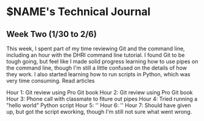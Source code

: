 # $NAME's Technical Journal

## Week Two (1/30 to 2/6)

This week, I spent part of my time reviewing Git and the command line, including an hour with the DHRI command line tutorial. I found Git to be tough going, but feel like I made solid progress learning how to use pipes on the command line, though I'm still a little confused on the details of how they work. I also started learning how to run scripts in Python, which was very time consuming.
Read articles

Hour 1: Git review using Pro Git book
Hour 2: Git review using Pro Git book
Hour 3: Phone call with classmate to fiture out pipes
Hour 4: Tried running a "hello world" Python script
Hour 5: ''
Hour 6: ''
Hour 7: Should have given up, but got the script eworking, though I'm still not sure what went wrong.
